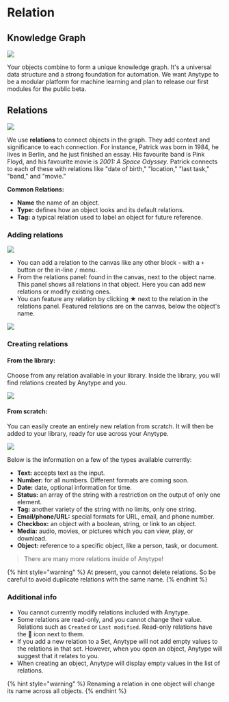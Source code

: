 # Relation

## Knowledge Graph

![](../.gitbook/assets/Screenshot%202021-09-03%20at%2017.51.50.jpg)

Your objects combine to form a unique knowledge graph. It's a universal data structure and a strong foundation for automation. We want Anytype to be a modular platform for machine learning and plan to release our first modules for the public beta.

## Relations

![](<../.gitbook/assets/Screenshot%202021-09-03%20at%2017.52.53 (1).jpg>)

We use **relations** to connect objects in the graph. They add context and significance to each connection. For instance, Patrick was born in 1984, he lives in Berlin, and he just finished an essay. His favourite band is Pink Floyd, and his favourite movie is _2001: A Space Odyssey_. Patrick connects to each of these with relations like "date of birth," "location," "last task," "band," and "movie."

**Common Relations:**

* **Name** the name of an object.
* **Type:** defines how an object looks and its default relations.
* **Tag:** a typical relation used to label an object for future reference.

### Adding relations

![](https://t2535380.p.clickup-attachments.com/t2535380/fadfb756-e552-48a5-91ea-b378c2ceacce/CleanShot%202021-09-07%20at%2017.29.34.gif)

* You can add a relation to the canvas like any other block - with a `+` button or the in-line `/` menu.
* From the relations panel: found in the canvas, next to the object name. This panel shows all relations in that object. Here you can add new relations or modify existing ones.
* You can feature any relation by clicking ★ next to the relation in the relations panel. Featured relations are on the canvas, below the object's name.

![](https://t2535380.p.clickup-attachments.com/t2535380/93d0dc75-0563-436b-aa9c-51fc3cc81630/CleanShot%202021-09-07%20at%2017.20.12.gif)

### Creating relations

#### **From the library:**

Choose from any relation available in your library. Inside the library, you will find relations created by Anytype and you.

![](https://t2535380.p.clickup-attachments.com/t2535380/049025c8-5d46-4505-a9fe-2f770e9a7839/CleanShot%202021-09-07%20at%2017.26.02.gif)

#### **From scratch:**

You can easily create an entirely new relation from scratch. It will then be added to your library, ready for use across your Anytype.

![](https://t2535380.p.clickup-attachments.com/t2535380/ae5a108d-ef92-4045-9711-d5b1b9bf571b/CleanShot%202021-09-07%20at%2017.34.12.gif)

Below is the information on a few of the types available currently:

* **Text:** accepts text as the input.
* **Number:** for all numbers. Different formats are coming soon.
* **Date:** date, optional information for time.
* **Status:** an array of the string with a restriction on the output of only one element.
* **Tag:** another variety of the string with no limits, only one string.
* **Email/phone/URL:** special formats for URL, email, and phone number.
* **Checkbox:** an object with a boolean, string, or link to an object.
* **Media:** audio, movies, or pictures which you can view, play, or download.
* **Object:** reference to a specific object, like a person, task, or document.

> There are many more relations inside of Anytype!

{% hint style="warning" %}
At present, you cannot delete relations. So be careful to avoid duplicate relations with the same name.
{% endhint %}

### Additional info

* You cannot currently modify relations included with Anytype.
* Some relations are read-only, and you cannot change their value. Relations such as `Created` or `Last modified`. Read-only relations have the  icon next to them.
* If you add a new relation to a Set, Anytype will not add empty values to the relations in that set. However, when you open an object, Anytype will suggest that it relates to you.
* When creating an object, Anytype will display empty values in the list of relations.

{% hint style="warning" %}
Renaming a relation in one object will change its name across all objects.
{% endhint %}
